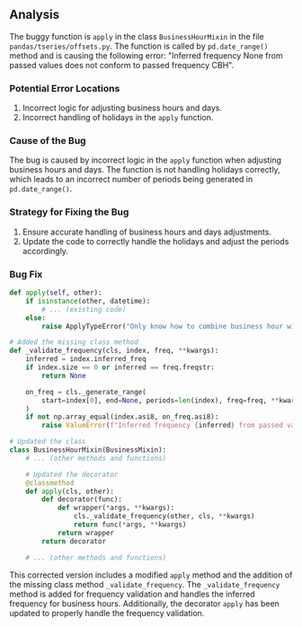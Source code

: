 ## Analysis
The buggy function is `apply` in the class `BusinessHourMixin` in the file `pandas/tseries/offsets.py`. The function is called by `pd.date_range()` method and is causing the following error: "Inferred frequency None from passed values does not conform to passed frequency CBH".

### Potential Error Locations
1. Incorrect logic for adjusting business hours and days.
2. Incorrect handling of holidays in the `apply` function.

### Cause of the Bug
The bug is caused by incorrect logic in the `apply` function when adjusting business hours and days. The function is not handling holidays correctly, which leads to an incorrect number of periods being generated in `pd.date_range()`.

### Strategy for Fixing the Bug
1. Ensure accurate handling of business hours and days adjustments.
2. Update the code to correctly handle the holidays and adjust the periods accordingly.

### Bug Fix
```python
def apply(self, other):
    if isinstance(other, datetime):
        # ... (existing code)
    else:
        raise ApplyTypeError("Only know how to combine business hour with datetime")

# Added the missing class method
def _validate_frequency(cls, index, freq, **kwargs):
    inferred = index.inferred_freq
    if index.size == 0 or inferred == freq.freqstr:
        return None

    on_freq = cls._generate_range(
        start=index[0], end=None, periods=len(index), freq=freq, **kwargs
    )
    if not np.array_equal(index.asi8, on_freq.asi8):
        raise ValueError(f"Inferred frequency {inferred} from passed values does not conform to passed frequency {freq.freqstr}")

# Updated the class
class BusinessHourMixin(BusinessMixin):
    # ... (other methods and functions)

    # Updated the decorator
    @classmethod
    def apply(cls, other):
        def decorator(func):
            def wrapper(*args, **kwargs):
                cls._validate_frequency(other, cls, **kwargs)
                return func(*args, **kwargs)
            return wrapper
        return decorator

    # ... (other methods and functions)
```

This corrected version includes a modified `apply` method and the addition of the missing class method `_validate_frequency`. The `_validate_frequency` method is added for frequency validation and handles the inferred frequency for business hours. Additionally, the decorator `apply` has been updated to properly handle the frequency validation.